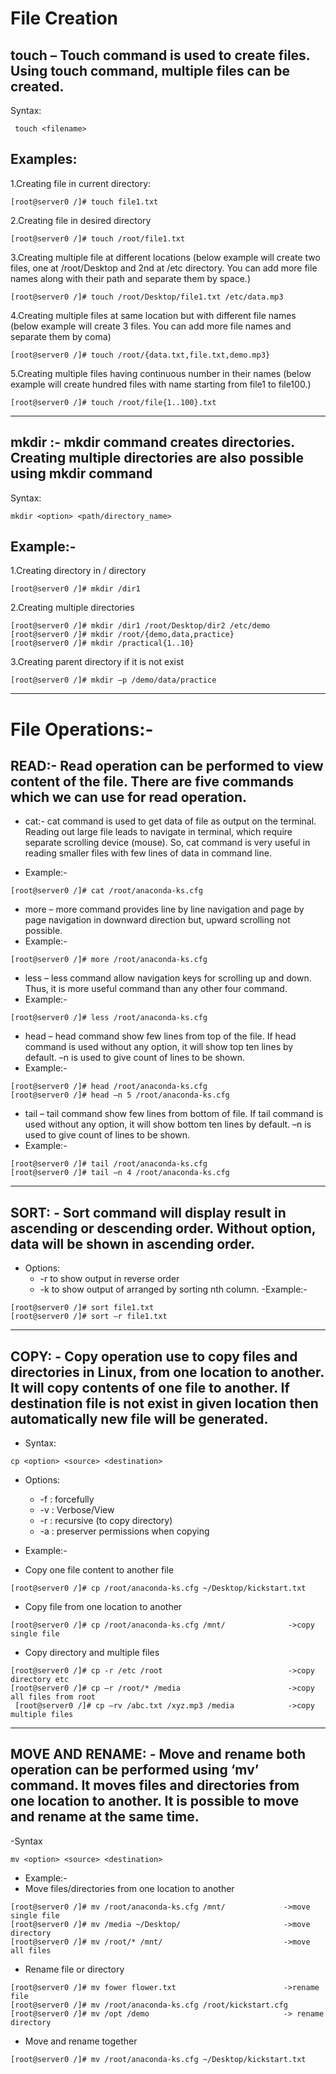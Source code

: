 # File Creation
## touch – Touch command is used to create files. Using touch command, multiple files can be created.
Syntax:
```
 touch <filename>
```
## Examples:
1.Creating file in current directory:
```
[root@server0 /]# touch file1.txt
```
2.Creating file in desired directory
```
[root@server0 /]# touch /root/file1.txt
```
3.Creating multiple file at different locations (below example will create two files, one at
/root/Desktop and 2nd at /etc directory. You can add more file names along with their path and separate them by space.)
```
[root@server0 /]# touch /root/Desktop/file1.txt /etc/data.mp3
```
4.Creating multiple files at same location but with different file names (below example will create 3 files. You can add more file names and separate them by coma)
```
[root@server0 /]# touch /root/{data.txt,file.txt,demo.mp3}
```
5.Creating multiple files having continuous number in their names (below example will create hundred files with name starting from file1 to file100.)
```
[root@server0 /]# touch /root/file{1..100}.txt
```
---
## mkdir :- mkdir command creates directories. Creating multiple directories are also possible using mkdir command
Syntax: 
```
mkdir <option> <path/directory_name>
```
## Example:-
1.Creating directory in / directory
```
[root@server0 /]# mkdir /dir1
```
2.Creating multiple directories
```
[root@server0 /]# mkdir /dir1 /root/Desktop/dir2 /etc/demo
[root@server0 /]# mkdir /root/{demo,data,practice}
[root@server0 /]# mkdir /practical{1..10}
```
3.Creating parent directory if it is not exist
```
[root@server0 /]# mkdir –p /demo/data/practice
```
---
# File Operations:-
## READ:- Read operation can be performed to view content of the file. There are five commands which we can use for read operation.
- cat:- cat command is used to get data of file as output on the terminal. Reading out large file leads to navigate in terminal, which require separate scrolling      device (mouse). So, cat command is very useful in reading smaller files with few lines of data in command line.

- Example:-
```
[root@server0 /]# cat /root/anaconda-ks.cfg
```
- more – more command provides line by line navigation and page by page navigation in downward direction but, upward scrolling not possible.
- Example:-
```
[root@server0 /]# more /root/anaconda-ks.cfg
```
- less – less command allow navigation keys for scrolling up and down. Thus, it is more useful command than any other four command.
- Example:-
```
[root@server0 /]# less /root/anaconda-ks.cfg
```
- head – head command show few lines from top of the file. If head command is used without any option, it will show top ten lines by default. –n is used to give             count of lines to be shown.
- Example:-
```
[root@server0 /]# head /root/anaconda-ks.cfg
[root@server0 /]# head –n 5 /root/anaconda-ks.cfg
```
- tail – tail command show few lines from bottom of file. If tail command is used without any option, it will show bottom ten lines by default. –n is used to give            count of lines to be shown.
- Example:-
```
[root@server0 /]# tail /root/anaconda-ks.cfg
[root@server0 /]# tail –n 4 /root/anaconda-ks.cfg
```
---
## SORT: - Sort command will display result in ascending or descending order. Without option, data will be shown in ascending order.
- Options:
     - -r to show output in reverse order
     - -k <n> to show output of arranged by sorting nth column.
-Example:-
```
[root@server0 /]# sort file1.txt
[root@server0 /]# sort –r file1.txt
```
---
## COPY: - Copy operation use to copy files and directories in Linux, from one location to another. It will copy contents of one file to another. If destination file is not exist in given location then automatically new file will be generated.
- Syntax:
 ```
 cp <option> <source> <destination>
```
- Options:
  - -f : forcefully
  - -v : Verbose/View
  - -r : recursive (to copy directory)
  - -a : preserver permissions when copying

- Example:-
- Copy one file content to another file
```
[root@server0 /]# cp /root/anaconda-ks.cfg ~/Desktop/kickstart.txt
```
- Copy file from one location to another
```
[root@server0 /]# cp /root/anaconda-ks.cfg /mnt/              ->copy single file
```
- Copy directory and multiple files
```
[root@server0 /]# cp -r /etc /root                            ->copy directory etc
[root@server0 /]# cp –r /root/* /media                        ->copy all files from root
 [root@server0 /]# cp –rv /abc.txt /xyz.mp3 /media            ->copy multiple files
```
---
## MOVE AND RENAME: - Move and rename both operation can be performed using ‘mv’ command. It moves files and directories from one location to another. It is possible to move and rename at the same time.
-Syntax
```
mv <option> <source> <destination>
```
- Example:-
- Move files/directories from one location to another
```
[root@server0 /]# mv /root/anaconda-ks.cfg /mnt/             ->move single file
[root@server0 /]# mv /media ~/Desktop/                       ->move directory
[root@server0 /]# mv /root/* /mnt/                           ->move all files
```
- Rename file or directory
```
[root@server0 /]# mv fower flower.txt                        ->rename file
[root@server0 /]# mv /root/anaconda-ks.cfg /root/kickstart.cfg
[root@server0 /]# mv /opt /demo                              -> rename directory
```
- Move and rename together
```
[root@server0 /]# mv /root/anaconda-ks.cfg ~/Desktop/kickstart.txt
```




























